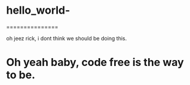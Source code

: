 # hello_world-
===============


oh jeez rick, i dont think we should be doing this.
# Oh yeah baby, code free is the way to be. 
